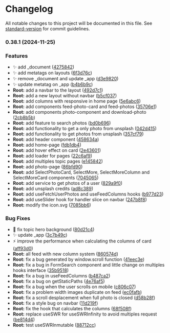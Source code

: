 # Changelog

All notable changes to this project will be documented in this file. See [standard-version](https://github.com/conventional-changelog/standard-version) for commit guidelines.

### 0.38.1 (2024-11-25)


### Features

* :sparkles: add _document ([4275842](https://github.com/TomasCuevas/Visualizer/commit/4275842b9dc246db6f8ed1711bdbf70d599644c1))
* :sparkles: add metatags on layouts ([6f3d76c](https://github.com/TomasCuevas/Visualizer/commit/6f3d76c263b2ec196c0821e5f10fced28c32497b))
* :sparkles: remove _document and update _app ([d3e9820](https://github.com/TomasCuevas/Visualizer/commit/d3e9820ee7b0bfb8b908dd9aa5082d1fecbfd807))
* :sparkles: update metatag on _app ([b4b6b9c](https://github.com/TomasCuevas/Visualizer/commit/b4b6b9c0936a0f99c597e94ae2a7eb2dff2ee2ff))
* **Root:** add a navbar to the layout ([492d7c1](https://github.com/TomasCuevas/Visualizer/commit/492d7c1de63c723926d27bdb1588b6e00f93ea10))
* **Root:** add a new layout without navbar ([b5cf037](https://github.com/TomasCuevas/Visualizer/commit/b5cf037ba8dae70d19c4e2f7994d571547cf28de))
* **Root:** add columns with responsive in home page ([5e6abc6](https://github.com/TomasCuevas/Visualizer/commit/5e6abc6f2541e6fa5bec5b233bbee2eb80aaa2d5))
* **Root:** add components feed-photo-card and feed-photos ([35706e1](https://github.com/TomasCuevas/Visualizer/commit/35706e13c149265e1ed4db917df1e2722f5cb1a9))
* **Root:** add components photo-component and download-photo ([2cb8b5b](https://github.com/TomasCuevas/Visualizer/commit/2cb8b5b3627b89ab3272d76da40f30cffd3a2596))
* **Root:** add feature to search photos ([bd0b696](https://github.com/TomasCuevas/Visualizer/commit/bd0b696493b677c1f4dcc49951a85f337b5ac995))
* **Root:** add functionality to get a only photo from unsplash ([042d415](https://github.com/TomasCuevas/Visualizer/commit/042d41596ae681213aacc95a9b422f2a65c1f5a6))
* **Root:** add functionality to get photos from unsplash ([357cf79](https://github.com/TomasCuevas/Visualizer/commit/357cf7966010b6a758f07804b0c965c8247a058d))
* **Root:** add header component ([458634a](https://github.com/TomasCuevas/Visualizer/commit/458634af81387272cd8ec8cd1d446170d8605e83))
* **Root:** add home-page ([fdb1db4](https://github.com/TomasCuevas/Visualizer/commit/fdb1db42c02c18a5a736103581d448410b8e344e))
* **Root:** add hover effect on card ([2e43601](https://github.com/TomasCuevas/Visualizer/commit/2e43601c26b2318179c723001838457cb43604a7))
* **Root:** add loader for pages ([22c6af9](https://github.com/TomasCuevas/Visualizer/commit/22c6af9bd438b0ca341e18e6aa050ab30ca291b3))
* **Root:** add multiples topic pages ([e145842](https://github.com/TomasCuevas/Visualizer/commit/e1458426e1583a18f7eb3dd6f4bed33db6eb0b3d))
* **Root:** add photo-page ([86bfd90](https://github.com/TomasCuevas/Visualizer/commit/86bfd9095ab03c0bd166de2c6457b3d3c989eb81))
* **Root:** add SelectPhotoCard, SelectMore, SelectMoreColumn and SelectMoreCard components ([7045065](https://github.com/TomasCuevas/Visualizer/commit/70450657049359a76343629ebc0c96de345c5e59))
* **Root:** add service to get photos of a user ([829a9f0](https://github.com/TomasCuevas/Visualizer/commit/829a9f0fff1d466d95a0f352174250172a99aa7f))
* **Root:** add unsplash credits ([ad8c389](https://github.com/TomasCuevas/Visualizer/commit/ad8c3896bd7bd7ea3082ca5173af8771d903cf0a))
* **Root:** add useFetchUserPhotos and useFeedColumns hooks ([b977d23](https://github.com/TomasCuevas/Visualizer/commit/b977d23763a71616c34afc81aa54f6533aa87cd2))
* **Root:** add useSlider hook for handler slice on navbar ([247b8f8](https://github.com/TomasCuevas/Visualizer/commit/247b8f8e97f3c00a56cb272189271150c2ce443d))
* **Root:** modify the icon.svg ([7085bb6](https://github.com/TomasCuevas/Visualizer/commit/7085bb68f066bb013c407a8e4f26e0e3a6a5afb3))


### Bug Fixes

* :bug: fix topic hero background ([80d21c4](https://github.com/TomasCuevas/Visualizer/commit/80d21c47a8e8df1d21640b2fae5fa8bd5bbb847c))
* :sparkles: update _app ([3c7b49c](https://github.com/TomasCuevas/Visualizer/commit/3c7b49ca4f329f4a75c64eabcf06c51d68ec856f))
* :zap: improve the performance when calculating the columns of card ([aff93d0](https://github.com/TomasCuevas/Visualizer/commit/aff93d0ae618fbb2eca267ee6053948b66965660))
* **Root:** all feed with new column system ([860574d](https://github.com/TomasCuevas/Visualizer/commit/860574dbec4a8f6cde5f94cdfe6ea39c431991f5))
* **Root:** fix a bug generated by  window.scroll function ([41eec3e](https://github.com/TomasCuevas/Visualizer/commit/41eec3e4a1b1055a00d905e69950d757555849d1))
* **Root:** fix a bug in FormSearch component and little change on multiples hooks interface ([35b9518](https://github.com/TomasCuevas/Visualizer/commit/35b95186a6c540fee9a258865f3ab542e5b6ce43))
* **Root:** fix a bug in useFeedColumns ([b487ca2](https://github.com/TomasCuevas/Visualizer/commit/b487ca206058bbdcf1714175430721671f3c7271))
* **Root:** fix a bug on getStaticPaths ([4e76af5](https://github.com/TomasCuevas/Visualizer/commit/4e76af5f580171cf831240fd55072cd6343940bc))
* **Root:** fix a bug when the user scrolls on mobile ([c806c07](https://github.com/TomasCuevas/Visualizer/commit/c806c073350981808b3ab47b102b4c5b53f92e74))
* **Root:** fix a problem width images duplicate on feed ([ec0fafb](https://github.com/TomasCuevas/Visualizer/commit/ec0fafb5a29e79797d29fcd28341ed0f7e2f945b))
* **Root:** fix a scroll desplacement when full photo is closed ([d58b28f](https://github.com/TomasCuevas/Visualizer/commit/d58b28ff21098d816b883ee31fd95e348951b25a))
* **Root:** fix a style bug on navbar ([11d219f](https://github.com/TomasCuevas/Visualizer/commit/11d219f2ec25622bddb43ac54da2db2adc92d618))
* **Root:** fix the hook that calculates the columns ([68f508f](https://github.com/TomasCuevas/Visualizer/commit/68f508f048ee6861a6abbf373ce08364cf583daf))
* **Root:** replace useSWR for useSWRInfinity to avoid multiples request ([be814d4](https://github.com/TomasCuevas/Visualizer/commit/be814d4a8435018fd494181126a3b5c84df9af78))
* **Root:** test useSWRInmutable ([88712cc](https://github.com/TomasCuevas/Visualizer/commit/88712ccf255a2b2561dc76d46522a7aacc664d34))
